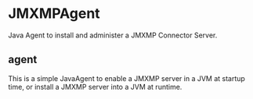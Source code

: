 JMXMPAgent
==========

Java Agent to install and administer a JMXMP Connector Server.

## agent
This is a simple JavaAgent to enable a JMXMP server in a JVM at startup time, or install a JMXMP server into a JVM at runtime.


